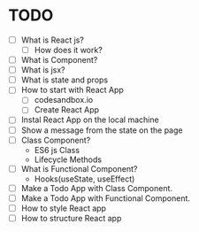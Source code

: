 # TODO

- [ ] What is React js?
  - [ ] How does it work?
- [ ] What is Component?
- [ ] What is jsx?
- [ ] What is state and props
- [ ] How to start with React App
  - [ ] codesandbox.io
  - [ ] Create React App
- [ ] Instal React App on the local machine
- [ ] Show a message from the state on the page
- [ ] Class Component?
  - ES6 js Class
  - Lifecycle Methods
- [ ] What is Functional Component?
  - Hooks(useState, useEffect)
- [ ] Make a Todo App with Class Component.
- [ ] Make a Todo App with Functional Component.
- [ ] How to style React app
- [ ] How to structure React app
